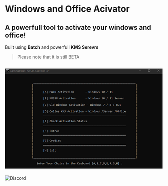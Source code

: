 # Windows and Office Acivator
A powerfull tool to activate your windows and office!
-
Built using __Batch__ and powerfull __KMS Serevrs__
> Please note that it is still BETA

![Screenshot](Screenshot_3.png)
-
![Discord](https://img.shields.io/discord/912797781557641236?color=9cf&label=Discord&style=for-the-badge)
